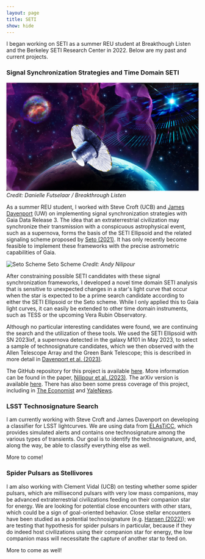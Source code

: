```yaml
---
layout: page
title: SETI
show: hide
---
```


I began working on SETI as a summer REU student at Breakthough Listen and the Berkeley SETI Research Center in 2022. Below are my past and current projects.

### Signal Synchronization Strategies and Time Domain SETI
![SETI Ellipsoid](/images/seto_scheme.jpg "SETI Ellipsoid")
*Credit: Danielle Futselaar / Breakthrough Listen*

As a summer REU student, I worked with Steve Croft (UCB) and [James Davenport](https://jradavenport.github.io/) (UW) on implementing signal synchronization strategies with Gaia Data Release 3. The idea that an extraterrestrial civilization may synchronize their transmission with a conspicuous astrophysical event, such as a supernova, forms the basis of the SETI Ellipsoid and the related signaling scheme proposed by [Seto (2021)](https://iopscience.iop.org/article/10.3847/1538-4357/ac0c7b). It has only recently become feasible to implement these frameworks with the precise astrometric capabilities of Gaia.

![Seto Scheme](/images/setoAnimation.gif "Seto Scheme")
Seto Scheme *Credit: Andy Nilipour*

After constraining possible SETI candidates with these signal synchronization frameworks, I developed a novel time domain SETI analysis that is sensitive to unexpected changes in a star's light curve that occur when the star is expected to be a prime search candidate according to either the SETI Ellipsoid or the Seto scheme. While I only applied this to Gaia light curves, it can easily be extended to other time domain instruments, such as TESS or the upcoming Vera Rubin Observatory.

Although no particular interesting candidates were found, we are continuing the search and the utilization of these tools. We used the SETI Ellipsoid with SN 2023ixf, a supernova detected in the galaxy M101 in May 2023, to select a sample of technosignature candidates, which we then observed with the Allen Telescope Array and the Green Bank Telescope; this is described in more detail in [Davenport et al. (2023)](https://iopscience.iop.org/article/10.3847/2515-5172/acdc24).

The GitHub repository for this project is available [here](https://github.com/anilipour/Gaia-DR3-Time-Domain-SETI). More information can be found in the paper, [Nilipour et al. (2023)](https://iopscience.iop.org/article/10.3847/1538-3881/acde79). The arXiv version is available [here](https://arxiv.org/abs/2308.00066). There has also been some press coverage of this project, including in [The Economist](https://www.economist.com/science-and-technology/2023/01/18/ideas-for-finding-et-are-getting-more-inventive) and [YaleNews](https://news.yale.edu/2023/07/31/searching-extraterrestrial-life-keeping-eye-exploding-stars).


### LSST Technosignature Search

I am currently working with Steve Croft and James Davenport on developing a classifier for LSST lightcurves. We are using data from [ELAsTiCC](https://github.com/LSSTDESC/elasticc), which provides simulated alerts and contains one technosignature among the various types of transients. Our goal is to identify the technosignature, and, along the way, be able to classify everything else as well.

More to come!

### Spider Pulsars as Stellivores

I am also working with Clement Vidal (UCB) on testing whether some spider pulsars, which are millisecond pulsars with very low mass companions, may be advanced extraterrestrial civilizations feeding on their companion star for energy. We are looking for potential close encounters with other stars, which could be a sign of goal-oriented behavior. Close stellar encounters have been studied as a potential technosignature (e.g. [Hansen (2022)](https://iopscience.iop.org/article/10.3847/1538-3881/ac3a8b)); we are testing that hypothesis for spider pulsars in particular, because if they do indeed host civilizations using their companion star for energy, the low companion mass will necessitate the capture of another star to feed on.

More to come as well!